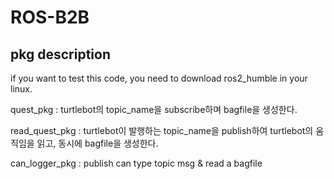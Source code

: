# ROS-B2B
## pkg description
if you want to test this code, you need to download ros2_humble in your linux.  

quest_pkg : turtlebot의 topic_name을 subscribe하며 bagfile을 생성한다.  

read_quest_pkg : turtlebot이 발행하는 topic_name을 publish하여 turtlebot의 움직임을 읽고, 동시에 bagfile을 생성한다.  

can_logger_pkg : publish can type topic msg & read a bagfile 
